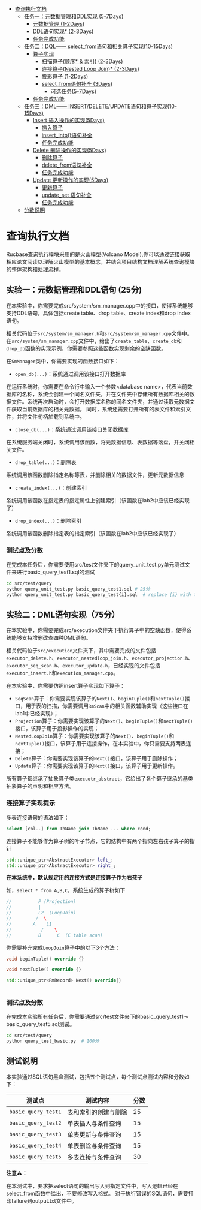 <!-- START doctoc generated TOC please keep comment here to allow auto update -->
<!-- DON'T EDIT THIS SECTION, INSTEAD RE-RUN doctoc TO UPDATE -->

- [查询执行文档](#%E6%9F%A5%E8%AF%A2%E6%89%A7%E8%A1%8C%E6%96%87%E6%A1%A3)
  - [任务一：元数据管理和DDL实现 (5-7Days)](#%E4%BB%BB%E5%8A%A1%E4%B8%80%E5%85%83%E6%95%B0%E6%8D%AE%E7%AE%A1%E7%90%86%E5%92%8Cddl%E5%AE%9E%E7%8E%B0-5-7days)
    - [元数据管理 (1-2Days)](#%E5%85%83%E6%95%B0%E6%8D%AE%E7%AE%A1%E7%90%86-1-2days)
    - [DDL语句实现* (2-3Days)](#ddl%E8%AF%AD%E5%8F%A5%E5%AE%9E%E7%8E%B0-2-3days)
    - [任务完成功能](#%E4%BB%BB%E5%8A%A1%E5%AE%8C%E6%88%90%E5%8A%9F%E8%83%BD)
  - [任务二：DQL—— select_from语句和相关算子实现(10-15Days)](#%E4%BB%BB%E5%8A%A1%E4%BA%8Cdql-select_from%E8%AF%AD%E5%8F%A5%E5%92%8C%E7%9B%B8%E5%85%B3%E7%AE%97%E5%AD%90%E5%AE%9E%E7%8E%B010-15days)
    - [算子实现](#%E7%AE%97%E5%AD%90%E5%AE%9E%E7%8E%B0)
      - [扫描算子(顺序* & 索引) (2-3Days)](#%E6%89%AB%E6%8F%8F%E7%AE%97%E5%AD%90%E9%A1%BA%E5%BA%8F--%E7%B4%A2%E5%BC%95-2-3days)
      - [连接算子(Nested Loop Join)* (2-3Days)](#%E8%BF%9E%E6%8E%A5%E7%AE%97%E5%AD%90nested-loop-join-2-3days)
      - [投影算子 (1-2Days)](#%E6%8A%95%E5%BD%B1%E7%AE%97%E5%AD%90-1-2days)
      - [select_from语句补全 (3Days)](#select_from%E8%AF%AD%E5%8F%A5%E8%A1%A5%E5%85%A8-3days)
        - [可选任务(5-7Days)](#%E5%8F%AF%E9%80%89%E4%BB%BB%E5%8A%A15-7days)
    - [任务完成功能](#%E4%BB%BB%E5%8A%A1%E5%AE%8C%E6%88%90%E5%8A%9F%E8%83%BD-1)
  - [任务三：DML—— INSERT/DELETE/UPDATE语句和算子实现(10-15Days)](#%E4%BB%BB%E5%8A%A1%E4%B8%89dml-insertdeleteupdate%E8%AF%AD%E5%8F%A5%E5%92%8C%E7%AE%97%E5%AD%90%E5%AE%9E%E7%8E%B010-15days)
    - [Insert 插入操作的实现(5Days)](#insert-%E6%8F%92%E5%85%A5%E6%93%8D%E4%BD%9C%E7%9A%84%E5%AE%9E%E7%8E%B05days)
      - [插入算子](#%E6%8F%92%E5%85%A5%E7%AE%97%E5%AD%90)
      - [insert_into()语句补全](#insert_into%E8%AF%AD%E5%8F%A5%E8%A1%A5%E5%85%A8)
      - [任务完成功能](#%E4%BB%BB%E5%8A%A1%E5%AE%8C%E6%88%90%E5%8A%9F%E8%83%BD-2)
    - [Delete 删除操作的实现(5Days)](#delete-%E5%88%A0%E9%99%A4%E6%93%8D%E4%BD%9C%E7%9A%84%E5%AE%9E%E7%8E%B05days)
      - [删除算子](#%E5%88%A0%E9%99%A4%E7%AE%97%E5%AD%90)
      - [delete_from语句补全](#delete_from%E8%AF%AD%E5%8F%A5%E8%A1%A5%E5%85%A8)
      - [任务完成功能](#%E4%BB%BB%E5%8A%A1%E5%AE%8C%E6%88%90%E5%8A%9F%E8%83%BD-3)
    - [Update 更新操作的实现(5Days)](#update-%E6%9B%B4%E6%96%B0%E6%93%8D%E4%BD%9C%E7%9A%84%E5%AE%9E%E7%8E%B05days)
      - [更新算子](#%E6%9B%B4%E6%96%B0%E7%AE%97%E5%AD%90)
      - [update_set 语句补全](#update_set-%E8%AF%AD%E5%8F%A5%E8%A1%A5%E5%85%A8)
      - [任务完成功能](#%E4%BB%BB%E5%8A%A1%E5%AE%8C%E6%88%90%E5%8A%9F%E8%83%BD-4)
  - [分数说明](#%E5%88%86%E6%95%B0%E8%AF%B4%E6%98%8E)

<!-- END doctoc generated TOC please keep comment here to allow auto update -->

# 查询执行文档

Rucbase查询执行模块采用的是火山模型(Volcano Model),你可以通过[链接](https://www.computer.org/csdl/journal/tk/1994/01/k0120/13rRUwI5TRe)获取相应论文阅读以理解火山模型的基本概念，并结合项目结构文档理解系统查询模块的整体架构和处理流程。

## 实验一：元数据管理和DDL语句 (25分)

在本实验中，你需要完成src/system/sm_manager.cpp中的接口，使得系统能够支持DDL语句，具体包括create table、drop table、create index和drop index语句。

相关代码位于`src/system/sm_manager.h`和`src/system/sm_manager.cpp`文件中。在`src/system/sm_manager.cpp`文件中，给出了`create_table`、`create_db`和`drop_db`函数的实现示例，你需要参照这些函数实现剩余的空缺函数。

在`SmManager`类中，你需要实现的函数接口如下：
- `open_db(...)`：系统通过调用该接口打开数据库

在运行系统时，你需要在命令行中输入一个参数\<database name\>，代表当前数据库的名称，系统会创建一个同名文件夹，并在文件夹中存储所有数据库相关的数据文件。系统再次启动时，会打开数据库名称的同名文件夹，并通过读取元数据文件获取当前数据库的相关元数据。
同时，系统还需要打开所有的表文件和索引文件，并将文件句柄加载到系统中。

- `close_db(...)`：系统通过调用该接口关闭数据库

在系统服务端关闭时，系统调用该函数，将元数据信息、表数据等落盘，并关闭相关文件。

- `drop_table(...)`：删除表

系统调用该函数删除指定名称等表，并删除相关的数据文件，更新元数据信息

- `create_index(...)`：创建索引

系统调用该函数在指定表的指定属性上创建索引（该函数在lab2中应该已经实现了）

- `drop_index(...)`：删除索引

系统调用该函数删除指定表的指定索引（该函数在lab2中应该已经实现了）

### 测试点及分数

在完成本任务后，你需要使用src/test文件夹下的query_unit_test.py单元测试文件来进行basic_query_test1.sql的测试

```bash
cd src/test/query
python query_unit_test.py basic_query_test1.sql # 25分
python query_unit_test.py basic_query_test{i}.sql  # replace {i} with the desired test file index
```


## 实验二：DML语句实现（75分）

在本实验中，你需要完成src/execution文件夹下执行算子中的空缺函数，使得系统能够支持增删改查四种DML语句。

相关代码位于`src/execution`文件夹下，其中需要完成的文件包括`executor_delete.h`、`executor_nestedloop_join.h`、`executor_projection.h`、`executor_seq_scan.h`、`executor_update.h`，已经实现的文件包括`executor_insert.h`和`execution_manager.cpp`。

在本实验中，你需要仿照insert算子实现如下算子：

- `SeqScan`算子：你需要实现该算子的`Next()`、`beginTuple()`和`nextTuple()`接口，用于表的扫描，你需要调用`RmScan`中的相关函数辅助实现（这些接口在lab1中已经实现）；
- `Projection`算子：你需要实现该算子的`Next()`、`beginTuple()`和`nextTuple()`接口，该算子用于投影操作的实现；
- `NestedLoopJoin`算子：你需要实现该算子的`Next()`、`beginTuple()`和`nextTuple()`接口，该算子用于连接操作，在本实验中，你只需要支持两表连接；
- `Delete`算子：你需要实现该算子的`Next()`接口，该算子用于删除操作；
- `Update`算子：你需要实现该算子的`Next()`接口，该算子用于更新操作。

所有算子都继承了抽象算子类`execuotr_abstract`，它给出了各个算子继承的基类抽象算子的声明和相应方法。


### 连接算子实现提示

多表连接语句的语法如下：

```sql
select [col..] from TbName join TbName ... where cond; 
```

连接算子不能够作为算子树的叶子节点，它的结构中有两个指向左右孩子算子的指针

```cpp
std::unique_ptr<AbstractExecutor> left_;
std::unique_ptr<AbstractExecutor> right_;
```

**在本系统中，默认规定用的连接方式是连接算子作为右孩子**

如，`select * from A,B,C`，系统生成的算子树如下

```cpp
//          P (Projection)
//          |
//          L2  (LoopJoin)
//         /  \
//        A    L1
//           /    \
//          B      C  (C table scan)
```

你需要补充完成`LoopJoin`算子中的以下3个方法：

```cpp
void beginTuple() override {}

void nextTuple() override {}

std::unique_ptr<RmRecord> Next() override{}
    
```

### 测试点及分数

在完成本实验所有任务后，你需要通过src/test文件夹下的basic_query_test1～basic_query_test5.sql测试。

```bash
cd src/test/query
python query_test_basic.py  # 100分
```


## 测试说明

本实验通过SQL语句黑盒测试，包括五个测试点，每个测试点测试内容和分数如下：

| **测试点**     | **测试内容**      | **分数**      |
| ------------- | ----------------- | ------------- |
| `basic_query_test1` | 表和索引的创建与删除  | 25 |
| `basic_query_test2` | 单表插入与条件查询    | 15 |
| `basic_query_test3` | 单表更新与条件查询    | 15 |
| `basic_query_test4` | 单表删除与条件查询    | 15 |
| `basic_query_test5` | 多表连接与条件查询    | 30 |

**注意⚠️：**

在本测试中，要求把select语句的输出写入到指定文件中，写入逻辑已经在select_from函数中给出，不要修改写入格式。
对于执行错误的SQL语句，需要打印failure到output.txt文件中。
